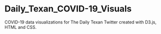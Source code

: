 # Daily_Texan_COVID-19_Visuals
COVID-19 data visualizations for The Daily Texan Twitter created with D3.js, HTML and CSS. 
